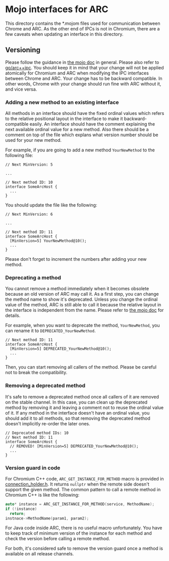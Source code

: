 # Mojo interfaces for ARC

This directory contains the *.mojom files used for communication between Chrome
and ARC.
As the other end of IPCs is not in Chromium, there are a few caveats when
updating an interface in this directory.

## Versioning

Please follow the guidance in [the mojo doc](/mojo/public/tools/bindings/README.md#Versioning) in general.
Please also refer to [go/arc++ipc](http://go/arc++ipc).
You should keep it in mind that your change will not be applied atomically for
Chromium and ARC when modifying the IPC interfaces between Chrome and ARC.
Your change has to be backward compatible. In other words, Chrome with your
change should run fine with ARC without it, and vice versa.

### Adding a new method to an existing interface

All methods in an interface should have the fixed ordinal values which refers
to the relative positional layout in the interface to make it
backward-compatible easily.
An interface should have the comment explaining the next available ordinal
value for a new method.
Also there should be a comment on top of the file which explans what version
number should be used for your new method.

For example, if you are going to add a new method `YourNewMethod` to the
following file:
```
// Next MinVersion: 5

...

// Next method ID: 10
interface SomeArcHost {
  ...
}
```

You should update the file like the following:

```
// Next MinVersion: 6

...

// Next method ID: 11
interface SomeArcHost {
  [MinVersion=5] YourNewMethod@10();
  ...
}
```

Please don't forget to increment the numbers after adding your new method.

### Deprecating a method

You cannot remove a method immediately when it becomes obsolete because an old
version of ARC may call it.
As a first step, you can change the method name to show it's deprecated.
Unless you change the ordinal value of the method, ARC is still able to call it
because the relative layout in the interface is independent from the name.
Please refer to [the mojo doc](/mojo/public/tools/bindings/README.md) for details.

For example, when you want to deprecate the method, `YourNewMethod`, you can
rename it to `DEPRECATED_YourNewMethod`.

```
// Next method ID: 11
interface SomeArcHost {
  [MinVersion=5] DEPRECATED_YourNewMethod@10();
  ...
}
```

Then, you can start removing all callers of the method.
Please be careful not to break the compatibility.

### Removing a deprecated method

It's safe to remove a deprecated method once all callers of it are removed on
the stable channel.
In this case, you can clean up the deprecated method by removing it and leaving
a comment not to reuse the ordinal value of it.
If any method in the interface doesn't have an ordinal value, you should add it
to all methods, so that removing the deprecated method doesn't implicitly
re-order the later ones.

```
// Deprecated method IDs: 10
// Next method ID: 11
interface SomeArcHost {
  // REMOVED! [MinVersion=5] DEPRECATED_YourNewMethod@10();
  ...
}
```

### Version guard in code

For Chromium C++ code, `ARC_GET_INSTANCE_FOR_METHOD` macro is provided in
[connection_holder.h](https://source.chromium.org/chromium/chromium/src/+/main:ash/components/arc/session/connection_holder.h;l=24;drc=eeb36b2554f18c2239fd8fc1daeb8c020c358a55).
It returns `nullptr` when the remote side doesn't support the given method.
The common pattern to call a remote method in Chromium C++ is like the
following:

```c++
auto* instance = ARC_GET_INSTANCE_FOR_METHOD(service, MethodName);
if (!instance)
  return;
instnace->MethodName(param1, param2);
```

For Java code inside ARC, there is no useful macro unfortunately.
You have to keep track of minimum version of the instance for each method and
check the version before calling a remote method.

For both, it's considered safe to remove the version guard once a method is
available on all release channels.

